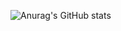 ![Anurag's GitHub stats](https://github-readme-stats.vercel.app/api?username=arkinetic&show_icons=true&theme=dracula)
